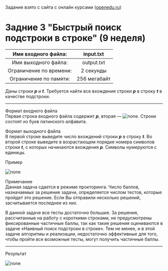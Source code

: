 Задание взято с сайта с онлайн курсами ([openedu.ru](https://courses.openedu.ru))

# Задние 3 "Быстрый поиск подстроки в строке" (9 неделя)
| Имя входного файла: | input.txt |
|:--------------------:|:----------:|
| Имя выходного файла: | output.txt |
| Ограничение по времени: | 2 секунды |
| Ограничение по памяти: | 256 мегабайт |

Даны строки ***p*** и ***t***. Требуется найти все вхождения строки ***p*** в строку ***t*** в качестве подстроки.
__________________
Формат входного файла  
Первая строка входного файла содержит ***p***, вторая — ![none](https://github.com/Bloodies/University.Projects/blob/master/Course%202/AaDS%20(Algorithms%20and%20data%20structures)/Algorithms%20Practice%20(ITMO)/Resources/txt_w9_t3_1.png). Строки состоят из букв латинского алфавита.

Формат выходного файла  
В первой строке выведите число вхождений строки ***p*** в строку ***t***. Во второй строке выведите в возрастающем порядке номера символов строки ***t***, с которых начинаются вхождения ***p***. Символы нумеруются с единицы.

Пример

![none](https://github.com/Bloodies/University.Projects/blob/master/Course%202/AaDS%20(Algorithms%20and%20data%20structures)/Algorithms%20Practice%20(ITMO)/Resources/format_w9_t3.png)

Примечание  
Данная задача сдается в режиме прокторинга. Число баллов, назначаемых за решение задачи, определяется числом тестов, которые пройдет это решение. Если Вы отправили несколько решений, засчитывается последнее из них.

В данной задаче все тесты достаточно большие. За решения, рассчитанные на работу с короткими строками, не предусмотрены фиксированные частичные баллы, так как такие решения оцениваются в задаче «Наивный поиск подстроки в строке». Тем не менее, и в этой задаче алгоритмы и реализации, недостаточно эффективные для того, чтобы пройти все возможные тесты, могут получить частичные баллы.
__________________
Результат

![none](https://github.com/Bloodies/University.Projects/blob/master/Course%202/AaDS%20(Algorithms%20and%20data%20structures)/Algorithms%20Practice%20(ITMO)/Resources/result_w9_t3.png)